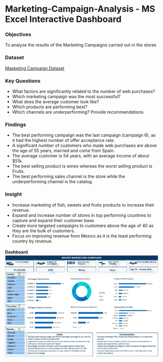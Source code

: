 # Marketing-Campaign-Analysis - MS Excel Interactive Dashboard

### Objectives
To analyze the results of the Marketing Campaigns carried out in the stores

### Dataset
[Maeketing Campaign Dataset](https://1drv.ms/x/c/9ec8caefcfc3139a/ERCisYgp37ZIqqDYgss0YwEBjqlRHLOcCTm0RHGe2DatPQ?e=hY5mdq)

### Key Questions
* What factors are significantly related to the number of web purchases?
* Which marketing campaign was the most successful?
* What does the average customer look like?
* Which products are performing best?
* Which channels are underperforming?
Provide recommendations.

### Findings
* The best performing campaign was the last campaign (campaign 6), as it had the highest number of offer acceptance rate.
* A significant number of customers who made web purchases are above the age of 55 years, married and come from Spain.
* The average customer is 54 years, with an average income of about $51k.
* The best selling product is wines whereas the worst selling product is Fruits.
* The best performing sales channel is the store while the underperforming channel is the catalog.

### Insight
* Increase marketing of fish, sweets and fruits products to increase their revenue.
* Expand and increase number of stores in top performing countries to capture and expand their customer base.
* Create more targeted campaigns to customers above the age of 40 as they are the bulk of customers.
* Focus on improving revenue from Mexico as it is the least performing country by revenue.

#### Dashboard![image alt](https://github.com/Bev-py/Marketing-Campaign-Analysis/blob/4024fe1eb307159e7ed22e3d763f60c175568ab3/MavenDataDashboard.jpg)
